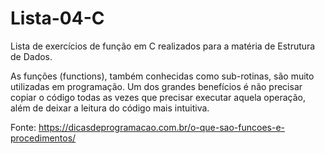 # Lista-04-C
Lista de exercícios de função em C realizados para a matéria de Estrutura de Dados.

As funções (functions), também conhecidas como  sub-rotinas, são muito utilizadas em programação. Um dos grandes benefícios é não precisar copiar o código todas as vezes que precisar executar aquela operação, além de deixar a leitura do código mais intuitiva.

Fonte: https://dicasdeprogramacao.com.br/o-que-sao-funcoes-e-procedimentos/
